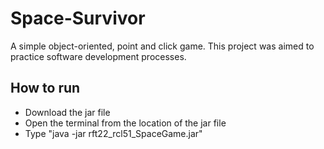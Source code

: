 # Space-Survivor
A simple object-oriented, point and click game. This project was aimed to practice software development processes.

## How to run
* Download the jar file
* Open the terminal from the location of the jar file
* Type "java -jar rft22_rcl51_SpaceGame.jar"
